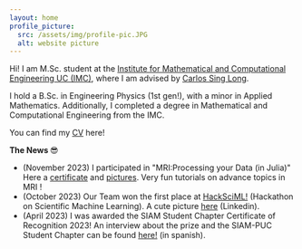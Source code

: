 ```yaml
---
layout: home
profile_picture:
  src: /assets/img/profile-pic.JPG
  alt: website picture
---
```


<p>
 Hi! I am M.Sc. student at the <a href="https://imc.uc.cl/">Institute for Mathematical and Computational Engineering UC (IMC)</a>, where I am advised by <a href="https://scholar.google.com/citations?hl=en&user=ygA8VaEAAAAJ&view_op=list_works&sortby=pubdate">Carlos Sing Long</a>. 
</p>
<p>
  I hold a B.Sc. in Engineering Physics (1st gen!), with a minor in Applied Mathematics. Additionally, I completed a degree in Mathematical and Computational Engineering from the IMC.
</p>
<p>
  You can find my <a href="data/CV_Ignacio_C.pdf">CV</a> here!
</p>

<p>
  <b> The News </b> &#128526;
</p>

<ul>
  <li>(November 2023) I participated in "MRI:Processing your Data (in Julia)" Here a <a href="data/MRI Certificate Ignacio Contreras.pdf">certificate</a> and <a href="https://www.flickr.com/photos/197037882@N02/albums">pictures</a>. Very fun tutorials on advance topics in MRI !
  </li>
  <li>(October 2023) Our Team won the first place at <a href=" https://sites.google.com/ing.puc.cl/hacksciml-rl4cenia/home?authuser=0 ">HackSciML!</a> (Hackathon on Scientific Machine Learning). A cute picture <a href= " https://www.linkedin.com/posts/ignacio-contreras-z%C3%BA%C3%B1iga_estoy-muy-contento-de-haber-obtenido-el-activity-7115325940301193216-xou5?utm_source=share&utm_medium=member_desktop" >here</a> (Linkedin).
  </li>
  <li>(April 2023) I was awarded the SIAM Student Chapter Certificate of Recognition 2023! An interview about the prize and the SIAM-PUC Student Chapter can be found <a href="https://imc.uc.cl/noticias/413-distincion-siam">here!</a> (in spanish).
  </li> 
</ul>
